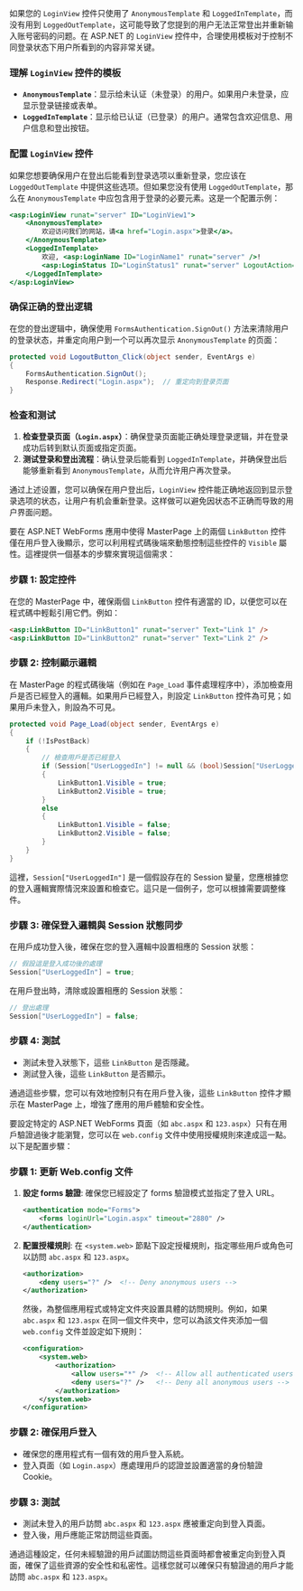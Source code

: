 如果您的 `LoginView` 控件只使用了 `AnonymousTemplate` 和 `LoggedInTemplate`，而没有用到 `LoggedOutTemplate`，这可能导致了您提到的用户无法正常登出并重新输入账号密码的问题。在 ASP.NET 的 `LoginView` 控件中，合理使用模板对于控制不同登录状态下用户所看到的内容非常关键。

### 理解 `LoginView` 控件的模板

- **`AnonymousTemplate`**：显示给未认证（未登录）的用户。如果用户未登录，应显示登录链接或表单。
- **`LoggedInTemplate`**：显示给已认证（已登录）的用户。通常包含欢迎信息、用户信息和登出按钮。

### 配置 `LoginView` 控件

如果您想要确保用户在登出后能看到登录选项以重新登录，您应该在 `LoggedOutTemplate` 中提供这些选项。但如果您没有使用 `LoggedOutTemplate`，那么在 `AnonymousTemplate` 中应包含用于登录的必要元素。这是一个配置示例：

```asp
<asp:LoginView runat="server" ID="LoginView1">
    <AnonymousTemplate>
        欢迎访问我们的网站，请<a href="Login.aspx">登录</a>。
    </AnonymousTemplate>
    <LoggedInTemplate>
        欢迎, <asp:LoginName ID="LoginName1" runat="server" />!
        <asp:LoginStatus ID="LoginStatus1" runat="server" LogoutAction="Redirect" LogoutPageUrl="Login.aspx" />
    </LoggedInTemplate>
</asp:LoginView>
```

### 确保正确的登出逻辑

在您的登出逻辑中，确保使用 `FormsAuthentication.SignOut()` 方法来清除用户的登录状态，并重定向用户到一个可以再次显示 `AnonymousTemplate` 的页面：

```csharp
protected void LogoutButton_Click(object sender, EventArgs e)
{
    FormsAuthentication.SignOut();
    Response.Redirect("Login.aspx");  // 重定向到登录页面
}
```

### 检查和测试

1. **检查登录页面（`Login.aspx`）**：确保登录页面能正确处理登录逻辑，并在登录成功后转到默认页面或指定页面。
2. **测试登录和登出流程**：确认登录后能看到 `LoggedInTemplate`，并确保登出后能够重新看到 `AnonymousTemplate`，从而允许用户再次登录。

通过上述设置，您可以确保在用户登出后，`LoginView` 控件能正确地返回到显示登录选项的状态，让用户有机会重新登录。这样做可以避免因状态不正确而导致的用户界面问题。

要在 ASP.NET WebForms 應用中使得 MasterPage 上的兩個 `LinkButton` 控件僅在用戶登入後顯示，您可以利用程式碼後端來動態控制這些控件的 `Visible` 屬性。這裡提供一個基本的步驟來實現這個需求：

### 步驟 1: 設定控件

在您的 MasterPage 中，確保兩個 `LinkButton` 控件有適當的 ID，以便您可以在程式碼中輕鬆引用它們。例如：

```html
<asp:LinkButton ID="LinkButton1" runat="server" Text="Link 1" />
<asp:LinkButton ID="LinkButton2" runat="server" Text="Link 2" />
```

### 步驟 2: 控制顯示邏輯

在 MasterPage 的程式碼後端（例如在 `Page_Load` 事件處理程序中），添加檢查用戶是否已經登入的邏輯。如果用戶已經登入，則設定 `LinkButton` 控件為可見；如果用戶未登入，則設為不可見。

```csharp
protected void Page_Load(object sender, EventArgs e)
{
    if (!IsPostBack)
    {
        // 檢查用戶是否已經登入
        if (Session["UserLoggedIn"] != null && (bool)Session["UserLoggedIn"] == true)
        {
            LinkButton1.Visible = true;
            LinkButton2.Visible = true;
        }
        else
        {
            LinkButton1.Visible = false;
            LinkButton2.Visible = false;
        }
    }
}
```

這裡，`Session["UserLoggedIn"]` 是一個假設存在的 Session 變量，您應根據您的登入邏輯實際情況來設置和檢查它。這只是一個例子，您可以根據需要調整條件。

### 步驟 3: 確保登入邏輯與 Session 狀態同步

在用戶成功登入後，確保在您的登入邏輯中設置相應的 Session 狀態：

```csharp
// 假設這是登入成功後的處理
Session["UserLoggedIn"] = true;
```

在用戶登出時，清除或設置相應的 Session 狀態：

```csharp
// 登出處理
Session["UserLoggedIn"] = false;
```

### 步驟 4: 測試

- 測試未登入狀態下，這些 `LinkButton` 是否隱藏。
- 測試登入後，這些 `LinkButton` 是否顯示。

通過這些步驟，您可以有效地控制只有在用戶登入後，這些 `LinkButton` 控件才顯示在 MasterPage 上，增強了應用的用戶體驗和安全性。

要設定特定的 ASP.NET WebForms 頁面（如 `abc.aspx` 和 `123.aspx`）只有在用戶驗證過後才能瀏覽，您可以在 `web.config` 文件中使用授權規則來達成這一點。以下是配置步驟：

### 步驟 1: 更新 Web.config 文件

1. **設定 forms 驗證**:
   確保您已經設定了 forms 驗證模式並指定了登入 URL。

   ```xml
   <authentication mode="Forms">
       <forms loginUrl="Login.aspx" timeout="2880" />
   </authentication>
   ```

2. **配置授權規則**:
   在 `<system.web>` 節點下設定授權規則，指定哪些用戶或角色可以訪問 `abc.aspx` 和 `123.aspx`。

   ```xml
   <authorization>
       <deny users="?" />  <!-- Deny anonymous users -->
   </authorization>
   ```

   然後，為整個應用程式或特定文件夾設置具體的訪問規則。例如，如果 `abc.aspx` 和 `123.aspx` 在同一個文件夾中，您可以為該文件夾添加一個 `web.config` 文件並設定如下規則：

   ```xml
   <configuration>
       <system.web>
           <authorization>
               <allow users="*" />  <!-- Allow all authenticated users -->
               <deny users="?" />   <!-- Deny all anonymous users -->
           </authorization>
       </system.web>
   </configuration>
   ```

### 步驟 2: 確保用戶登入

- 確保您的應用程式有一個有效的用戶登入系統。
- 登入頁面（如 `Login.aspx`）應處理用戶的認證並設置適當的身份驗證 Cookie。

### 步驟 3: 測試

- 測試未登入的用戶訪問 `abc.aspx` 和 `123.aspx` 應被重定向到登入頁面。
- 登入後，用戶應能正常訪問這些頁面。

通過這種設定，任何未經驗證的用戶試圖訪問這些頁面時都會被重定向到登入頁面，確保了這些資源的安全性和私密性。這樣您就可以確保只有驗證過的用戶才能訪問 `abc.aspx` 和 `123.aspx`。